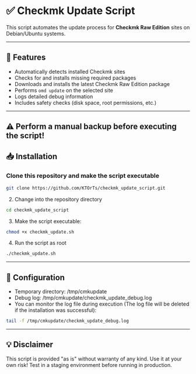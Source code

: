 # ✅ Checkmk Update Script

This script automates the update process for **Checkmk Raw Edition** sites on Debian/Ubuntu systems.

---

## 🚀 Features

- Automatically detects installed Checkmk sites
- Checks for and installs missing required packages
- Downloads and installs the latest Checkmk Raw Edition package
- Performs `omd update` on the selected site
- Logs detailed debug information
- Includes safety checks (disk space, root permissions, etc.)

---

## ⚠️ Perform a manual backup before executing the script!
## 📥 Installation

### Clone this repository and make the script executable

```bash
git clone https://github.com/KTOrTs/checkmk_update_script.git
```

2. Change into the repository directory

```bash
cd checkmk_update_script
```

3. Make the script executable:
```bash
chmod +x checkmk_update.sh
```
4. Run the script as root
```bash
./checkmk_update.sh
```

---

## 🔧 Configuration
- Temporary directory: /tmp/cmkupdate
- Debug log: /tmp/cmkupdate/checkmk_update_debug.log
- You can monitor the log file during execution (The log file will be deleted if the installation was successful):
```bash
tail -f /tmp/cmkupdate/checkmk_update_debug.log
```
---
## 💡 Disclaimer
This script is provided "as is" without warranty of any kind. Use it at your own risk!
Test in a staging environment before running in production.

